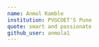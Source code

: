 ```yaml
---
name: Anmol Kamble
institution: PVGCOET'S Pune
quote: smart and passionate
github_user: anmola1
---
```

